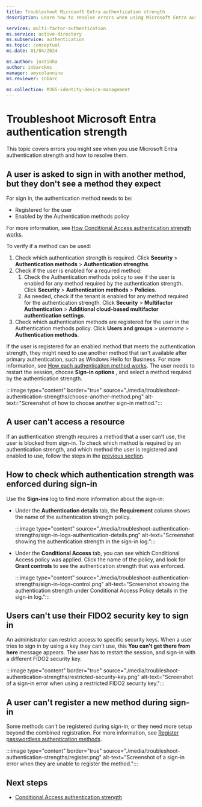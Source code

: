 ```yaml
---
title: Troubleshoot Microsoft Entra authentication strength 
description: Learn how to resolve errors when using Microsoft Entra authentication strength.

services: multi-factor-authentication
ms.service: active-directory
ms.subservice: authentication
ms.topic: conceptual
ms.date: 01/04/2024

ms.author: justinha
author: inbarckms
manager: amycolannino
ms.reviewer: inbarc

ms.collection: M365-identity-device-management
---
```

# Troubleshoot Microsoft Entra authentication strength

This topic covers errors you might see when you use Microsoft Entra authentication strength and how to resolve them.  

## A user is asked to sign in with another method, but they don't see a method they expect

<!---What could be a good example?--->

For sign in, the authentication method needs to be:

- Registered for the user 
- Enabled by the Authentication methods policy 

For more information, see [How Conditional Access authentication strength works](concept-authentication-strength-howitworks.md).

To verify if a method can be used:

1. Check which authentication strength is required. Click **Security** > **Authentication methods** > **Authentication strengths**. 
1. Check if the user is enabled for a required method:
   1. Check the Authentication methods policy to see if the user is enabled for any method required by the authentication strength. Click **Security** > **Authentication methods** > **Policies**.
   1. As needed, check if the tenant is enabled for any method required for the authentication strength. Click **Security** > **Multifactor Authentication** > **Additional cloud-based multifactor authentication settings**. 
1. Check which authentication methods are registered for the user in the Authentication methods policy. Click **Users and groups** > _username_ > **Authentication methods**. 

If the user is registered for an enabled method that meets the authentication strength, they might need to use another method that isn't available after primary authentication, such as Windows Hello for Business. For more information, see [How each authentication method works](concept-authentication-methods.md#how-each-authentication-method-works). The user needs to restart the session, choose **Sign-in options** , and select a method required by the authentication strength.

:::image type="content" border="true" source="./media/troubleshoot-authentication-strengths/choose-another-method.png" alt-text="Screenshot of how to choose another sign-in method.":::

## A user can't access a resource

If an authentication strength requires a method that a user can’t use, the user is blocked from sign-in. To check which method is required by an authentication strength, and which method the user is registered and enabled to use, follow the steps in the [previous section](#a-user-is-asked-to-sign-in-with-another-method-but-they-dont-see-a-method-they-expect). 

## How to check which authentication strength was enforced during sign-in
Use the **Sign-ins** log to find more information about the sign-in: 

- Under the **Authentication details** tab, the **Requirement** column shows the name of the authentication strength policy.

  :::image type="content" source="./media/troubleshoot-authentication-strengths/sign-in-logs-authentication-details.png" alt-text="Screenshot showing the authentication strength in the sign-in log.":::

- Under the **Conditional Access** tab, you can see which Conditional Access policy was applied. Click the name of the policy, and look for **Grant controls** to see the authentication strength that was enforced. 

  :::image type="content" source="./media/troubleshoot-authentication-strengths/sign-in-logs-control.png" alt-text="Screenshot showing the authentication strength under Conditional Access Policy details in the sign-in log.":::

## Users can't use their FIDO2 security key to sign in
An administrator can restrict access to specific security keys. When a user tries to sign in by using a key they can't use, this **You can't get there from here** message appears. The user has to restart the session, and sign-in with a different FIDO2 security key.

:::image type="content" border="true" source="./media/troubleshoot-authentication-strengths/restricted-security-key.png" alt-text="Screenshot of a sign-in error when using a restricted FIDO2 security key.":::

## A user can't register a new method during sign-in 

Some methods can't be registered during sign-in, or they need more setup beyond the combined registration. For more information, see [Register passwordless authentication methods](concept-authentication-strength-howitworks.md#register-passwordless-authentication-methods).
 
:::image type="content" border="true" source="./media/troubleshoot-authentication-strengths/register.png" alt-text="Screenshot of a sign-in error when they are unable to register the method."::: 

## Next steps

- [Conditional Access authentication strength](concept-authentication-strengths.md)
